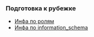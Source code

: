 ### Подготовка к рубежке

- [Инфа по ролям](./roles.md)
- [Инфа по information_schema](./information_schema.md)
